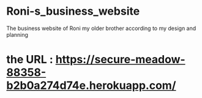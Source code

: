 # Roni-s_business_website
The business website of Roni my older brother according to my design and planning

# the URL : https://secure-meadow-88358-b2b0a274d74e.herokuapp.com/